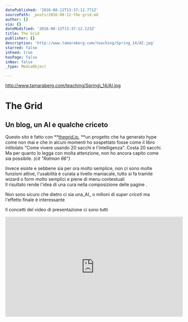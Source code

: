 ```yaml
---
datePublished: '2016-08-12T13:37:12.771Z'
sourcePath: _posts/2016-08-12-the-grid.md
author: []
via: {}
dateModified: '2016-08-12T13:37:12.123Z'
title: The Grid
publisher: {}
description: 'http://www.tamaraberg.com/teaching/Spring_14/AI.jpg'
starred: false
inFeed: true
hasPage: false
inNav: false
_type: MediaObject

---
```

http://www.tamaraberg.com/teaching/Spring\_14/AI.jpg

# The Grid

## Un blog, un AI e qualche criceto

Questo sito è fatto con **[thegrid.io][0], **un progetto che ha generato hype come non mai e che in alcuni momenti ho sospettato fosse come il libro intitolato "Come vivere usando 20 sacchi e l'intelligenza". Costa 20 sacchi. Ma per quanto lo legga con molta attenzione, non ho ancora capito come sia possibile. _(cit "Ratman 66")_

Invece esiste e sebbene sia per ora molto semplice, non ci sono molte funzioni attive, l'usabilità è curata a livello maniacale, tutto si fa tramite wizard o form molto semplici e piene di menu contestuali   
Il risultato rende l'idea di una cura nella composizione delle pagine .

Non sono sicuro che dietro ci sia una_AI_ o milioni di _super criceti_ ma l'effetto finale è interessante

Il concetti del video di presentazione ci sono tutti

<iframe width="560" height="315" src="https://www.youtube.com/embed/OXA4-5x31V0" frameborder="0" allowfullscreen\></iframe\>

[0]: https://thegrid.io/ "THE GRID"